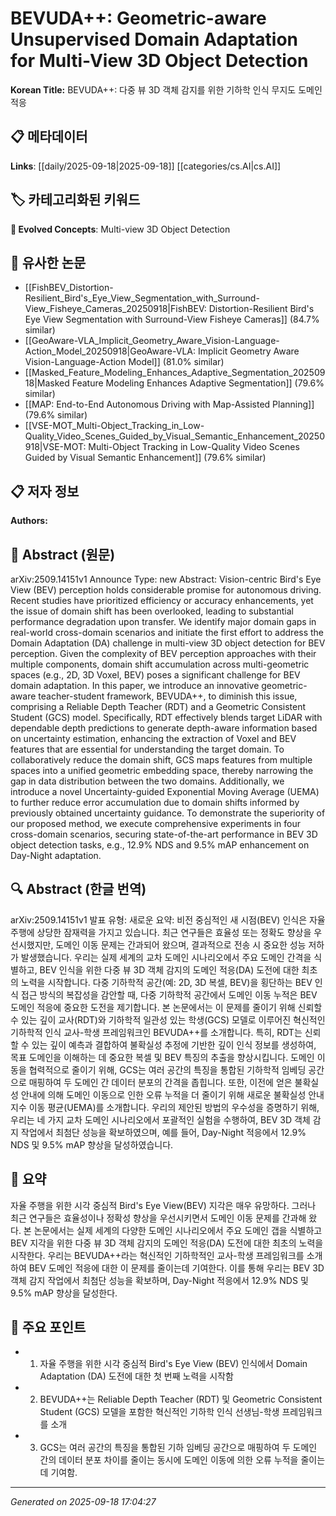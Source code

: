 
# BEVUDA++: Geometric-aware Unsupervised Domain Adaptation for Multi-View 3D Object Detection

**Korean Title:** BEVUDA++: 다중 뷰 3D 객체 감지를 위한 기하학 인식 무지도 도메인 적응

## 📋 메타데이터

**Links**: [[daily/2025-09-18|2025-09-18]] [[categories/cs.AI|cs.AI]]

## 🏷️ 카테고리화된 키워드
**🚀 Evolved Concepts**: Multi-view 3D Object Detection

## 🔗 유사한 논문
- [[FishBEV_Distortion-Resilient_Bird's_Eye_View_Segmentation_with_Surround-View_Fisheye_Cameras_20250918|FishBEV: Distortion-Resilient Bird's Eye View Segmentation with Surround-View Fisheye Cameras]] (84.7% similar)
- [[GeoAware-VLA_Implicit_Geometry_Aware_Vision-Language-Action_Model_20250918|GeoAware-VLA: Implicit Geometry Aware Vision-Language-Action Model]] (81.0% similar)
- [[Masked_Feature_Modeling_Enhances_Adaptive_Segmentation_20250918|Masked Feature Modeling Enhances Adaptive Segmentation]] (79.6% similar)
- [[MAP: End-to-End Autonomous Driving with Map-Assisted Planning]] (79.6% similar)
- [[VSE-MOT_Multi-Object_Tracking_in_Low-Quality_Video_Scenes_Guided_by_Visual_Semantic_Enhancement_20250918|VSE-MOT: Multi-Object Tracking in Low-Quality Video Scenes Guided by Visual Semantic Enhancement]] (79.6% similar)

## 📋 저자 정보

**Authors:** 

## 📄 Abstract (원문)

arXiv:2509.14151v1 Announce Type: new 
Abstract: Vision-centric Bird's Eye View (BEV) perception holds considerable promise for autonomous driving. Recent studies have prioritized efficiency or accuracy enhancements, yet the issue of domain shift has been overlooked, leading to substantial performance degradation upon transfer. We identify major domain gaps in real-world cross-domain scenarios and initiate the first effort to address the Domain Adaptation (DA) challenge in multi-view 3D object detection for BEV perception. Given the complexity of BEV perception approaches with their multiple components, domain shift accumulation across multi-geometric spaces (e.g., 2D, 3D Voxel, BEV) poses a significant challenge for BEV domain adaptation. In this paper, we introduce an innovative geometric-aware teacher-student framework, BEVUDA++, to diminish this issue, comprising a Reliable Depth Teacher (RDT) and a Geometric Consistent Student (GCS) model. Specifically, RDT effectively blends target LiDAR with dependable depth predictions to generate depth-aware information based on uncertainty estimation, enhancing the extraction of Voxel and BEV features that are essential for understanding the target domain. To collaboratively reduce the domain shift, GCS maps features from multiple spaces into a unified geometric embedding space, thereby narrowing the gap in data distribution between the two domains. Additionally, we introduce a novel Uncertainty-guided Exponential Moving Average (UEMA) to further reduce error accumulation due to domain shifts informed by previously obtained uncertainty guidance. To demonstrate the superiority of our proposed method, we execute comprehensive experiments in four cross-domain scenarios, securing state-of-the-art performance in BEV 3D object detection tasks, e.g., 12.9\% NDS and 9.5\% mAP enhancement on Day-Night adaptation.

## 🔍 Abstract (한글 번역)

arXiv:2509.14151v1 발표 유형: 새로운
요약: 비전 중심적인 새 시점(BEV) 인식은 자율 주행에 상당한 잠재력을 가지고 있습니다. 최근 연구들은 효율성 또는 정확도 향상을 우선시했지만, 도메인 이동 문제는 간과되어 왔으며, 결과적으로 전송 시 중요한 성능 저하가 발생했습니다. 우리는 실제 세계의 교차 도메인 시나리오에서 주요 도메인 간격을 식별하고, BEV 인식을 위한 다중 뷰 3D 객체 감지의 도메인 적응(DA) 도전에 대한 최초의 노력을 시작합니다. 다중 기하학적 공간(예: 2D, 3D 복셀, BEV)을 횡단하는 BEV 인식 접근 방식의 복잡성을 감안할 때, 다중 기하학적 공간에서 도메인 이동 누적은 BEV 도메인 적응에 중요한 도전을 제기합니다. 본 논문에서는 이 문제를 줄이기 위해 신뢰할 수 있는 깊이 교사(RDT)와 기하학적 일관성 있는 학생(GCS) 모델로 이루어진 혁신적인 기하학적 인식 교사-학생 프레임워크인 BEVUDA++를 소개합니다. 특히, RDT는 신뢰할 수 있는 깊이 예측과 결합하여 불확실성 추정에 기반한 깊이 인식 정보를 생성하여, 목표 도메인을 이해하는 데 중요한 복셀 및 BEV 특징의 추출을 향상시킵니다. 도메인 이동을 협력적으로 줄이기 위해, GCS는 여러 공간의 특징을 통합된 기하학적 임베딩 공간으로 매핑하여 두 도메인 간 데이터 분포의 간격을 좁힙니다. 또한, 이전에 얻은 불확실성 안내에 의해 도메인 이동으로 인한 오류 누적을 더 줄이기 위해 새로운 불확실성 안내 지수 이동 평균(UEMA)를 소개합니다. 우리의 제안된 방법의 우수성을 증명하기 위해, 우리는 네 가지 교차 도메인 시나리오에서 포괄적인 실험을 수행하여, BEV 3D 객체 감지 작업에서 최첨단 성능을 확보하였으며, 예를 들어, Day-Night 적응에서 12.9\% NDS 및 9.5\% mAP 향상을 달성하였습니다.

## 📝 요약

자율 주행을 위한 시각 중심적 Bird's Eye View(BEV) 지각은 매우 유망하다. 그러나 최근 연구들은 효율성이나 정확성 향상을 우선시키면서 도메인 이동 문제를 간과해 왔다. 본 논문에서는 실제 세계의 다양한 도메인 시나리오에서 주요 도메인 갭을 식별하고 BEV 지각을 위한 다중 뷰 3D 객체 감지의 도메인 적응(DA) 도전에 대한 최초의 노력을 시작한다. 우리는 BEVUDA++라는 혁신적인 기하학적인 교사-학생 프레임워크를 소개하여 BEV 도메인 적응에 대한 이 문제를 줄이는데 기여한다. 이를 통해 우리는 BEV 3D 객체 감지 작업에서 최첨단 성능을 확보하며, Day-Night 적응에서 12.9% NDS 및 9.5% mAP 향상을 달성한다.

## 🎯 주요 포인트

- 1. 자율 주행을 위한 시각 중심적 Bird's Eye View (BEV) 인식에서 Domain Adaptation (DA) 도전에 대한 첫 번째 노력을 시작함

- 2. BEVUDA++는 Reliable Depth Teacher (RDT) 및 Geometric Consistent Student (GCS) 모델을 포함한 혁신적인 기하학 인식 선생님-학생 프레임워크를 소개

- 3. GCS는 여러 공간의 특징을 통합된 기하 임베딩 공간으로 매핑하여 두 도메인 간의 데이터 분포 차이를 줄이는 동시에 도메인 이동에 의한 오류 누적을 줄이는 데 기여함.

---

*Generated on 2025-09-18 17:04:27*
